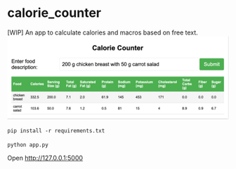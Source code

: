# calorie_counter
[WIP] An app to calculate calories and macros based on free text. 
![screenshot](./screenshot.png)
```
pip install -r requirements.txt

python app.py
```

Open http://127.0.0.1:5000